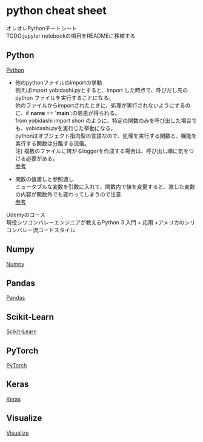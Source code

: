 # python cheat sheet
オレオレPythonチートシート  
TODO:jupyter notebookの項目をREADMEに移植する  

## Python
[Python](python_cheet_sheet.ipynb)  
- 他のpythonファイルのimportの挙動  
例えばimport yobidashi.pyとすると、import した時点で、呼びだし先のpython ファイルを実行することになる。  
他のファイルからimportされたときに、処理が実行されないようにするのに、if __name__ == '__main__':の恩恵が得られる。  
from yobidashi import shori のように、特定の関数のみを呼び出した場合でも、yobidashi.pyを実行じた挙動になる。  
pythonはオブジェクト指向型の言語なので、処理を実行する関数と、機能を実行する関数は分離する流儀。  
注) 複数のファイルに跨がるloggerを作成する場合は、呼び出し順に気をつける必要がある。  
[参考](https://www.mutable.work/entry/import-other-scripts#f-e3158b10)

- 関数の値渡しと参照渡し  
ミュータブルな変数を引数に入れて、関数内で値を変更すると、渡した変数の内容が関数外でも変わってしまうので注意  
[参考](https://www.javadrive.jp/python/userfunc/index3.html)


Udemyのコース  
現役シリコンバレーエンジニアが教えるPython 3 入門 + 応用 +アメリカのシリコンバレー流コードスタイル  


## Numpy  
 
 
[Numpy](numpy_cheet_sheet.ipynb)  

## Pandas
[Pandas](pandas_cheat_sheet.ipynb)  

## Scikit-Learn
[Scikit-Learn](scikit-learn_cheat_sheet.ipynb)

## PyTorch
[PyTorch](pytorch_cheet_sheet.ipynb)  

## Keras
[Keras](keras_cheet_sheet.ipynb)  
  
## Visualize
[Visualize](visualize_cheat_cheet.ipynb)  
